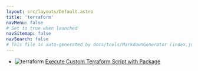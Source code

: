 ```yaml
---
layout: src/layouts/Default.astro
title: 'terraform'
navMenu: false
# Set to true when launched
navSitemap: false
navSearch: false
# This file is auto-generated by docs/tools/MarkdownGenerator (index.js)
---
```


<ul>

<li>

![terraform](https://i.octopus.com/library/step-templates/terraform.png) [Execute Custom Terraform Script with Package](/integrations/terraform/execute-custom-terraform-script-with-package)

</li>
        
</ul>
